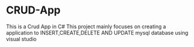 # CRUD-App


This is a Crud App in C# 
This project mainly focuses on creating a application to INSERT,CREATE,DELETE AND UPDATE  mysql database using visual studio

